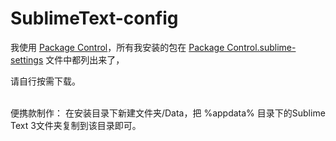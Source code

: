 # SublimeText-config

<p>
我使用 <a href="https://packagecontrol.io/installation" target="_blank">Package Control</a>，所有我安装的包在 <a href="https://github.com/crayonxiaoxing/sublime-config/blob/master/Package%20Control.sublime-settings" target="_blank">Package Control.sublime-settings</a> 文件中都列出来了，
</p>
<p>
请自行按需下载。
</p>

</br>
便携款制作： 
在安装目录下新建文件夹/Data，把 %appdata% 目录下的Sublime Text 3文件夹复制到该目录即可。
